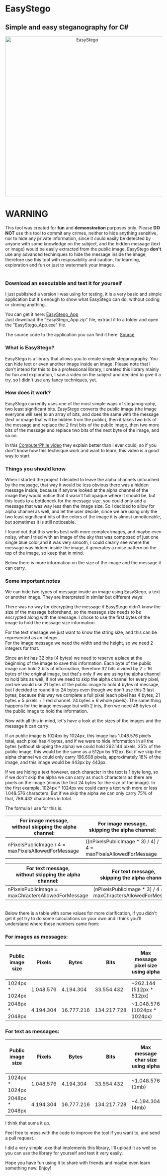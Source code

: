 # EasyStego

## Simple and easy steganography for C#

<p align="center">
<img src="https://github.com/gabrielareia/Logos/blob/main/EasyStegoLogo.png?sanitize=true" alt="EasyStego" title="Interesting image..." width="512"/>
</p>

<!--This is a temporary README, I am still writing it.-->

# WARNING

This tool was created for **fun** and **demonstration** purposes only. Please **DO NOT** use this tool to commit any crimes, neither to hide anything sensitive, nor to hide any private information, since it could easily be detected by anyone with some knowledge on the subject, and the hidden message (text or image) would be easily extracted from the public image. EasyStego **don't** use any advanced techiniques to hide the message inside the image, therefore use this tool with resposability and caution, for learning, exploration and fun or just to watermark your images.
<br/>
<br/>

### Download an executable and test it for yourself

I just published a version I was using for testing, it is a very basic and simple application but it's enough to show what EasyStego can do, without coding or cloning anything.

You can get it here: [EasyStego_App](https://github.com/gabrielareia/EasyStego_AppExample/releases/tag/v1.0)<br/>
Just download the "EasyStego_App.zip" file, extract it to a folder and open the "EasyStego_App.exe" file.

The source code to the application you can find it here: [Source](https://github.com/gabrielareia/EasyStego_AppExample)
<br/>

### What is EasyStego?

EasyStego is a library that allows you to create simple steganography. You can hide text or even another image inside an image. Please note that I don't intend for this to be a professional library, I created this library mainly for fun and exploration, I saw a video on the subject and decided to give it a try, so I didn't use any fancy techniques, yet.

### How does it work?

EasyStego currently uses one of the most simple ways of steganography, two least significant bits. EasyStego converts the public image (the image everyone will see) to an array of bits, and does the same with the message (text or image that will be hidden from the public), then it takes two bits of the message and replace the 2 first bits of the public image, then two more bits of the message and replace two bits of the next byte of the image, and so on.

In this [ComputerPhile video](https://www.youtube.com/watch?v=TWEXCYQKyDc) they explain better than I ever could, so if you don't know how this technique work and want to learn, this video is a good way to start.

### Things you should know

When I started the project I decided to leave the alpha channels untouched by the message, that way it would be less obvious there was a hidden message inside, because if anyone looked at the alpha channel of the image they would notice that it wasn't full opaque where it should be, but this leads to a bottleneck for the message size, you could only add a message that was way less than the image size. So I decided to allow for alpha channel as well, and let the user decide, since we are using only the two least significant bits of the colors of the image it is almost unnoticeable, but sometimes it is still noticeable. 

I found out that this works best with more complex images, and maybe even noisy, when I tried with an image of the sky that was composed of just one single blue color,and it was very smooth, I could clearly see where the message was hidden inside the image, it generates a noise pattern on the top of the image, so keep that in mind.

Below there is more information on the size of the image and the message it can carry.

### Some important notes

We can hide two types of message inside an image using EasyStego, a text or another image. They are interpreted in similar but different ways:

There was no way for decrypting the message if EasyStego didn't know the size of the message beforehand, so the message size needs to be encrypted along with the message.
I chose to use the first bytes of the image to hold the message size information. 

For the text message we just want to know the string size, and this can be represented as an integer.<br/>
For the image message we need the width and the height, so we need 2 integers for that.

Since an int has 32 bits (4 bytes) we need to reserve a place at the beginning of the image to save this information. Each byte of the public image can hold 2 bits of information, therefore 32 bits divided by 2 = 16 bytes of the original image, but that's only if we are using the alpha channel to hold bits as well, if not we need to skip the alpha channel for every pixel, and we would use 21 bytes of the public image to hold 4 bytes of message, but I decided to round it to 24 bytes even though we don't use this 3 last bytes, because this way we complete a full pixel (each pixel has 4 bytes, 21 bytes = 5 pixels + 1 red channel. 24 bytes = 6 whole pixels).
The same thing happens for the image message but with 2 ints, then we need 48 bytes of the public image to hold the information.

Now with all this in mind, let's have a look at the sizes of the images and the message it can carry:

If an public image is 1024px by 1024px, this image has 1.048.576 pixels total, each pixel has 4 bytes, and if we were to hide information in all the bytes (without skipping the alpha) we could hold 262.144 pixels, 25% of the public image, this would be the same as a 512px by 512px. But if we skip the alpha channel we could only carry 196.608 pixels, approximately 18% of the image, and this image would be 443px by 443px.

If we are hiding a text however, each character in the text is 1 byte long, so if we don't skip the alpha we can carry as much characters as there are pixels on the image (minus the first 24 bytes for the size of the image). In the first example, 1024px * 1024px we could carry a text with more or less 1.048.576 characters. But if we skip the alpha we can only carry 75% of that, 786.432 characters in total.

The formula I use for this is: 

**For image message,<br/>without skipping the alpha channel:** | **For image message,<br/>skipping the alpha channel:**
-|-
nPixelsPublicImage / 4 = maxPixelsAllowedForMessage | ((nPixelsPublicImage * 3) / 4) / 4 = maxPixelsAllowedForMessage

**For text message,<br/>without skipping the alpha channel:** | **For text message,<br/>skipping the alpha channel:**
-|-
nPixelsPublicImage = maxChractersAllowedForMessage | (nPixelsPublicImage * 3) / 4 = maxChractersAllowedForMessage

<br/>
Below there is a table with some values for more clarification, if you didn't get it yet try to do some calculations on your own and I think you'll understand where these numbers came from:

### For images as messages:

Public image size | Pixels | Bytes | Bits |  Max message pixel size using alpha | Max message pixel size skipping alpha
-----------|-------------|-|--------------|-|-
1024px * 1024px | 1.048.576 | 4.194.304 | 33.554.432 | ~262.144 (512px * 512px) | ~196.608 (443px * 443px)
2048px * 2048px | 4.194.304 | 16.777.216 | 134.217.728 | ~1.048.576 (1024px * 1024px) | ~786.432 (886px * 886px)

### For text as messages:

Public image size | Pixels | Bytes | Bits |  Max message char size using alpha | Max message char size skipping alpha
-----------|-------------|-|--------------|-|-
1024px * 1024px | 1.048.576 | 4.194.304 | 33.554.432 | ~1.048.576 (1mb) | ~786.432 (768kb)
2048px * 2048px | 4.194.304 | 16.777.216 | 134.217.728 | ~4.194.304 (4mb) | ~3.145.728 (3mb)


I think that sums it up.

Feel free to mess with the code to improve the tool if you want to, and send a pull request.

I did a very simple .exe that implements this library, I'll upload it as well so you can use the library for yourself and test it very easily.

Hope you have fun using it to share with friends and maybe even learn something new. Enjoy!

